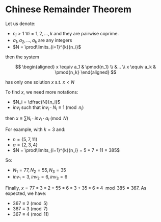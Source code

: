 # Chinese Remainder Theorem

Let us denote:
- $n_i > 1 \ \forall i = 1,2,...,k$  and they are pairwise coprime.
- $a_1, a_2,...,a_k$ are any integers
- $N = \prod\limits_{i=1}^{k}{n_i}$

then the system


$$
\begin{aligned}
x \equiv a_1 & \pmod{n_1} \\
&... \\
x \equiv a_k & \pmod{n_k}
\end{aligned}
$$


has only one solution $x$ s.t. $x < N$

To find $x$, we need more notations:
- $N_i = \dfrac{N}{n_i}$
- $inv_i$ such that $inv_i \cdot N_i \equiv 1 \pmod{n_i}$

then $x \equiv \sum{N_i \cdot inv_i \cdot a_i} \pmod{N}$ 

For example, with $k = 3$ and:
- $n = \lbrace5, 7, 11\rbrace$
- $a = \lbrace 2, 3, 4\rbrace$
- $N = \prod\limits_{i=1}^{k}{n_i} = 5 * 7 * 11 = 385$

So:
- $N_1=77, N_2=55,N_{3}=35$
- $inv_{1}=3, inv_{2}=6, inv_{3}=6$

Finally, $x=77 * 3 * 2 + 55 * 6 * 3 + 35 * 6 * 4 \mod 385 = 367$. As expected, we have:
- $367 \equiv 2 \pmod{5}$
- $367 \equiv 3 \pmod{7}$
- $367 \equiv 4 \pmod{11}$ 